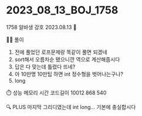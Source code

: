 # 2023_08_13_BOJ_1758

1758 알바생 강호 2023.08.13 📆

👩‍🏫 풀이

1. 전에 풀었던 로프문제랑 똑같이 풀면 되겠네
2. sort해서 오름차순 됐으니깐 역으로 계산해줍시다
3. 답은 다 맞는데 틀렸다 뜨네?
4. 아 10만명 10만팁 하면 int 정수형을 벗어나는구나?
5. long

⏱️ 성능
메모리 시간 코드길이
10012 868 540

🔍 PLUS
마지막 그리디였는데 int long... 기본에 충실합시다
